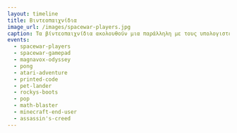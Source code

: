 ```yaml
---
layout: timeline 
title: Βιντεοπαιχνίδια 
image_url: /images/spacewar-players.jpg
caption: Τα βίντεοπαιχνίδια ακολουθούν μια παράλληλη με τους υπολογιστές γραφείου διαδρομή, με διαφορετικά είδη γραφικών και συσκευών εισόδου, καθώς και άλλες μεταφορές για την αλληλεπίδραση με τον χρήστη. 
events:
  - spacewar-players
  - spacewar-gamepad
  - magnavox-odyssey
  - pong
  - atari-adventure
  - printed-code
  - pet-lander
  - rockys-boots
  - pop
  - math-blaster
  - minecraft-end-user
  - assassin's-creed
---
```

